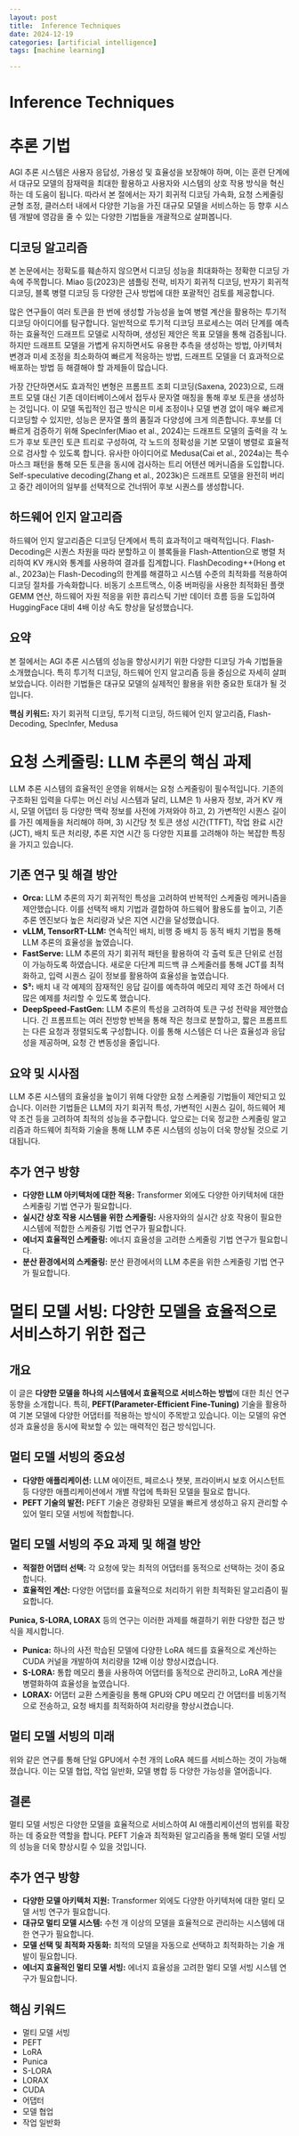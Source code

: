 ```yaml
---
layout: post
title:  Inference Techniques
date: 2024-12-19
categories: [artificial intelligence]
tags: [machine learning]

---
```


# Inference Techniques

# 추론 기법

AGI 추론 시스템은 사용자 응답성, 가용성 및 효율성을 보장해야 하며, 이는 훈련 단계에서 대규모 모델의 잠재력을 최대한 활용하고 사용자와 시스템의 상호 작용 방식을 혁신하는 데 도움이 됩니다. 따라서 본 절에서는 자기 회귀적 디코딩 가속화, 요청 스케줄링 균형 조정, 클러스터 내에서 다양한 기능을 가진 대규모 모델을 서비스하는 등 향후 시스템 개발에 영감을 줄 수 있는 다양한 기법들을 개괄적으로 살펴봅니다.

## 디코딩 알고리즘

본 논문에서는 정확도를 훼손하지 않으면서 디코딩 성능을 최대화하는 정확한 디코딩 가속에 주목합니다. Miao 등(2023)은 샘플링 전략, 비자기 회귀적 디코딩, 반자기 회귀적 디코딩, 블록 병렬 디코딩 등 다양한 근사 방법에 대한 포괄적인 검토를 제공합니다.

많은 연구들이 여러 토큰을 한 번에 생성할 가능성을 높여 병렬 계산을 활용하는 투기적 디코딩 아이디어를 탐구합니다. 일반적으로 투기적 디코딩 프로세스는 여러 단계를 예측하는 효율적인 드래프트 모델로 시작하며, 생성된 제안은 목표 모델을 통해 검증됩니다. 하지만 드래프트 모델을 가볍게 유지하면서도 유용한 추측을 생성하는 방법, 아키텍처 변경과 미세 조정을 최소화하여 빠르게 적응하는 방법, 드래프트 모델을 더 효과적으로 배포하는 방법 등 해결해야 할 과제들이 많습니다. 

가장 간단하면서도 효과적인 변형은 프롬프트 조회 디코딩(Saxena, 2023)으로, 드래프트 모델 대신 기존 데이터베이스에서 접두사 문자열 매칭을 통해 후보 토큰을 생성하는 것입니다. 이 모델 독립적인 접근 방식은 미세 조정이나 모델 변경 없이 매우 빠르게 디코딩할 수 있지만, 성능은 문자열 풀의 품질과 다양성에 크게 의존합니다. 후보를 더 빠르게 검증하기 위해 SpecInfer(Miao et al., 2024)는 드래프트 모델의 출력을 각 노드가 후보 토큰인 토큰 트리로 구성하여, 각 노드의 정확성을 기본 모델이 병렬로 효율적으로 검사할 수 있도록 합니다. 유사한 아이디어로 Medusa(Cai et al., 2024a)는 특수 마스크 패턴을 통해 모든 토큰을 동시에 검사하는 트리 어텐션 메커니즘을 도입합니다. Self-speculative decoding(Zhang et al., 2023k)은 드래프트 모델을 완전히 버리고 중간 레이어의 일부를 선택적으로 건너뛰어 후보 시퀀스를 생성합니다.

## 하드웨어 인지 알고리즘

하드웨어 인지 알고리즘은 디코딩 단계에서 특히 효과적이고 매력적입니다. Flash-Decoding은 시퀀스 차원을 따라 분할하고 이 블록들을 Flash-Attention으로 병렬 처리하여 KV 캐시와 통계를 사용하여 결과를 집계합니다. FlashDecoding++(Hong et al., 2023a)는 Flash-Decoding의 한계를 해결하고 시스템 수준의 최적화를 적용하여 디코딩 절차를 가속화합니다. 비동기 소프트맥스, 이중 버퍼링을 사용한 최적화된 플랫 GEMM 연산, 하드웨어 자원 적응을 위한 휴리스틱 기반 데이터 흐름 등을 도입하여 HuggingFace 대비 4배 이상 속도 향상을 달성했습니다. 

## 요약

본 절에서는 AGI 추론 시스템의 성능을 향상시키기 위한 다양한 디코딩 가속 기법들을 소개했습니다. 특히 투기적 디코딩, 하드웨어 인지 알고리즘 등을 중심으로 자세히 살펴보았습니다. 이러한 기법들은 대규모 모델의 실제적인 활용을 위한 중요한 토대가 될 것입니다. 

**핵심 키워드:** 자기 회귀적 디코딩, 투기적 디코딩, 하드웨어 인지 알고리즘, Flash-Decoding, SpecInfer, Medusa


# 요청 스케줄링: LLM 추론의 핵심 과제

LLM 추론 시스템의 효율적인 운영을 위해서는 요청 스케줄링이 필수적입니다. 기존의 구조화된 입력을 다루는 머신 러닝 시스템과 달리, LLM은 1) 사용자 정보, 과거 KV 캐시, 모델 어댑터 등 다양한 맥락 정보를 사전에 가져와야 하고, 2) 가변적인 시퀀스 길이를 가진 예제들을 처리해야 하며, 3) 시간당 첫 토큰 생성 시간(TTFT), 작업 완료 시간(JCT), 배치 토큰 처리량, 추론 지연 시간 등 다양한 지표를 고려해야 하는 복잡한 특징을 가지고 있습니다.

## 기존 연구 및 해결 방안

* **Orca:** LLM 추론의 자기 회귀적인 특성을 고려하여 반복적인 스케줄링 메커니즘을 제안했습니다. 이를 선택적 배치 기법과 결합하여 하드웨어 활용도를 높이고, 기존 추론 엔진보다 높은 처리량과 낮은 지연 시간을 달성했습니다.
* **vLLM, TensorRT-LLM:** 연속적인 배치, 비행 중 배치 등 동적 배치 기법을 통해 LLM 추론의 효율성을 높였습니다.
* **FastServe:** LLM 추론의 자기 회귀적 패턴을 활용하여 각 출력 토큰 단위로 선점이 가능하도록 하였습니다. 새로운 다단계 피드백 큐 스케줄러를 통해 JCT를 최적화하고, 입력 시퀀스 길이 정보를 활용하여 효율성을 높였습니다.
* **S³:** 배치 내 각 예제의 잠재적인 응답 길이를 예측하여 메모리 제약 조건 하에서 더 많은 예제를 처리할 수 있도록 했습니다.
* **DeepSpeed-FastGen:** LLM 추론의 특성을 고려하여 토큰 구성 전략을 제안했습니다. 긴 프롬프트는 여러 전방향 반복을 통해 작은 청크로 분할하고, 짧은 프롬프트는 다른 요청과 정렬되도록 구성합니다. 이를 통해 시스템은 더 나은 효율성과 응답성을 제공하며, 요청 간 변동성을 줄입니다.

## 요약 및 시사점

LLM 추론 시스템의 효율성을 높이기 위해 다양한 요청 스케줄링 기법들이 제안되고 있습니다. 이러한 기법들은 LLM의 자기 회귀적 특성, 가변적인 시퀀스 길이, 하드웨어 제약 조건 등을 고려하여 최적의 성능을 추구합니다. 앞으로는 더욱 정교한 스케줄링 알고리즘과 하드웨어 최적화 기술을 통해 LLM 추론 시스템의 성능이 더욱 향상될 것으로 기대됩니다.

## 추가 연구 방향

* **다양한 LLM 아키텍처에 대한 적용:** Transformer 외에도 다양한 아키텍처에 대한 스케줄링 기법 연구가 필요합니다.
* **실시간 상호 작용 시스템을 위한 스케줄링:** 사용자와의 실시간 상호 작용이 필요한 시스템에 적합한 스케줄링 기법 연구가 필요합니다.
* **에너지 효율적인 스케줄링:** 에너지 효율성을 고려한 스케줄링 기법 연구가 필요합니다.
* **분산 환경에서의 스케줄링:** 분산 환경에서의 LLM 추론을 위한 스케줄링 기법 연구가 필요합니다.

# 멀티 모델 서빙: 다양한 모델을 효율적으로 서비스하기 위한 접근

## 개요

이 글은 **다양한 모델을 하나의 시스템에서 효율적으로 서비스하는 방법**에 대한 최신 연구 동향을 소개합니다. 특히, **PEFT(Parameter-Efficient Fine-Tuning)** 기술을 활용하여 기본 모델에 다양한 어댑터를 적용하는 방식이 주목받고 있습니다. 이는 모델의 유연성과 효율성을 동시에 확보할 수 있는 매력적인 접근 방식입니다.

## 멀티 모델 서빙의 중요성

* **다양한 애플리케이션:** LLM 에이전트, 페르소나 챗봇, 프라이버시 보호 어시스턴트 등 다양한 애플리케이션에서 개별 작업에 특화된 모델을 필요로 합니다.
* **PEFT 기술의 발전:** PEFT 기술은 경량화된 모델을 빠르게 생성하고 유지 관리할 수 있어 멀티 모델 서빙에 적합합니다.

## 멀티 모델 서빙의 주요 과제 및 해결 방안

* **적절한 어댑터 선택:** 각 요청에 맞는 최적의 어댑터를 동적으로 선택하는 것이 중요합니다.
* **효율적인 계산:** 다양한 어댑터를 효율적으로 처리하기 위한 최적화된 알고리즘이 필요합니다.

**Punica, S-LORA, LORAX** 등의 연구는 이러한 과제를 해결하기 위한 다양한 접근 방식을 제시합니다.

* **Punica:** 하나의 사전 학습된 모델에 다양한 LoRA 헤드를 효율적으로 계산하는 CUDA 커널을 개발하여 처리량을 12배 이상 향상시켰습니다.
* **S-LORA:** 통합 메모리 풀을 사용하여 어댑터를 동적으로 관리하고, LoRA 계산을 병렬화하여 효율성을 높였습니다.
* **LORAX:** 어댑터 교환 스케줄링을 통해 GPU와 CPU 메모리 간 어댑터를 비동기적으로 전송하고, 요청 배치를 최적화하여 처리량을 향상시켰습니다.

## 멀티 모델 서빙의 미래

위와 같은 연구를 통해 단일 GPU에서 수천 개의 LoRA 헤드를 서비스하는 것이 가능해졌습니다. 이는 모델 협업, 작업 일반화, 모델 병합 등 다양한 가능성을 열어줍니다.

## 결론

멀티 모델 서빙은 다양한 모델을 효율적으로 서비스하여 AI 애플리케이션의 범위를 확장하는 데 중요한 역할을 합니다. PEFT 기술과 최적화된 알고리즘을 통해 멀티 모델 서빙의 성능을 더욱 향상시킬 수 있을 것입니다.

## 추가 연구 방향

* **다양한 모델 아키텍처 지원:** Transformer 외에도 다양한 아키텍처에 대한 멀티 모델 서빙 연구가 필요합니다.
* **대규모 멀티 모델 시스템:** 수천 개 이상의 모델을 효율적으로 관리하는 시스템에 대한 연구가 필요합니다.
* **모델 선택 및 최적화 자동화:** 최적의 모델을 자동으로 선택하고 최적화하는 기술 개발이 필요합니다.
* **에너지 효율적인 멀티 모델 서빙:** 에너지 효율성을 고려한 멀티 모델 서빙 시스템 연구가 필요합니다.

## 핵심 키워드

* 멀티 모델 서빙
* PEFT
* LoRA
* Punica
* S-LORA
* LORAX
* CUDA
* 어댑터
* 모델 협업
* 작업 일반화

